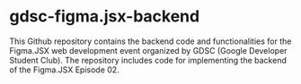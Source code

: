 # gdsc-figma.jsx-backend
This Github repository contains the backend code and functionalities for the Figma.JSX web development event organized by GDSC (Google Developer Student Club). The repository includes code for implementing the backend of the Figma.JSX Episode 02. 

